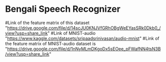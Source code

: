 ﻿# Bengali Speech Recognizer
#Link of the feature matrix of this dataset "https://drive.google.com/file/d/14scJU0KNJVfGRhOBgWeEYasSRk0Dkb0_/view?usp=share_link"
#Link of MNIST-audio "https://www.kaggle.com/datasets/sripaadsrinivasan/audio-mnist"
#Link of the feature matrix of MNIST-audio dataset is "https://drive.google.com/file/d/1nNyMLmDKgoDx5sEOee_pFWafNN4tsN3B/view?usp=share_link"
